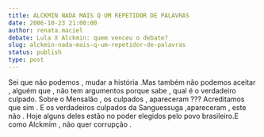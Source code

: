 ```yaml
---
title: ALCKMIN NADA MAIS Q UM REPETIDOR DE PALAVRAS
date: 2006-10-23 21:00:00
author: renata.maciel
debate: Lula X Alckmin: quem venceu o debate?
slug: alckmin-nada-mais-q-um-repetidor-de-palavras
status: publish 
type: post
---
```


Sei que não podemos , mudar a história .Mas também não podemos aceitar , alguém que , não tem argumentos porque sabe , qual é o verdadeiro culpado.
Sobre o Mensalão , os culpados , apareceram ??? Acreditamos que sim . E os verdadeiros culpados da Sanguessuga ,apareceram , este não .
Hoje alguns deles estão no poder elegidos pelo povo brasileiro.E como Alckmim , não quer corrupção .
